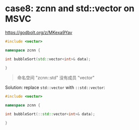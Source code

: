 # case8: zcnn and std::vector on MSVC

https://godbolt.org/z/MKexa9Yav

```cpp
#include <vector>

namespace zcnn {

int bubbleSort(std::vector<int>& data);

}
```

> 命名空间 "zcnn::std" 没有成员 "vector"

Solution: replace `std::vector` with `::std::vector`:
```cpp
#include <vector>

namespace zcnn {

int bubbleSort(::std::vector<int>& data);

}
```